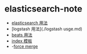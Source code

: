 # elasticsearch-note
- [elasticsearch 用法](./elasticsearch-usage.md)
- [logstash 用法](./logstash usge.md)
- [beats 用法](./beats-usage.md)
- [index 模板](./Index-templates.md)
- -[force merge](./force-merge.md)
